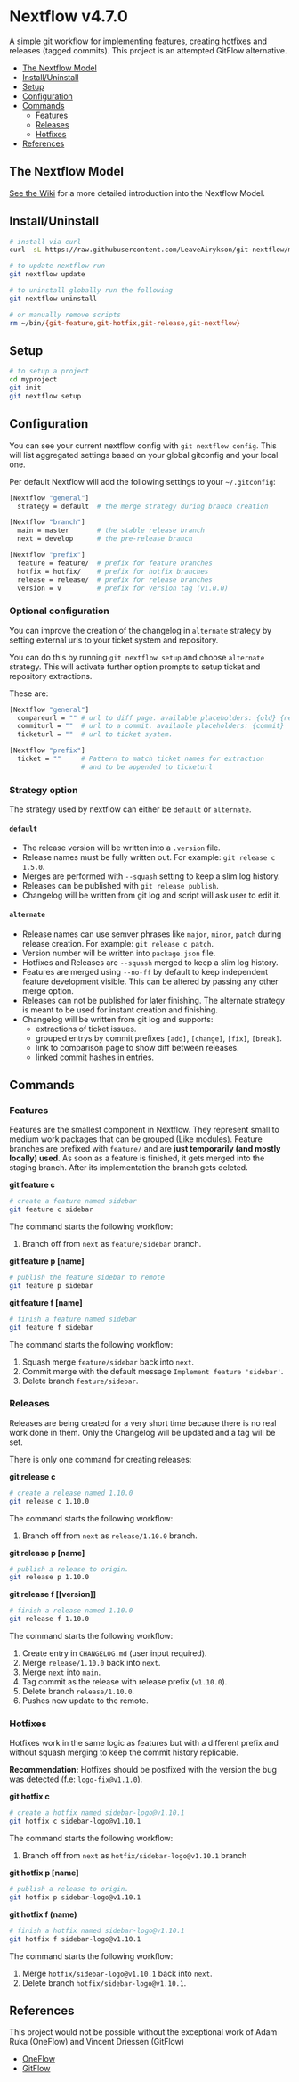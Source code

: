 # Nextflow v4.7.0

A simple git workflow for implementing features, creating hotfixes and releases (tagged commits). This project is an attempted GitFlow alternative.

- [The Nextflow Model](#the-nextflow-model)
- [Install/Uninstall](#installuninstall)
- [Setup](#setup)
- [Configuration](#configuration)
- [Commands](#commands)
  - [Features](#features)
  - [Releases](#releases)
  - [Hotfixes](#hotfixes)
- [References](#references)

## The Nextflow Model

[See the Wiki](https://github.com/LeaveAirykson/git-nextflow/wiki) for a more detailed introduction into the Nextflow Model.

## Install/Uninstall

```bash
# install via curl
curl -sL https://raw.githubusercontent.com/LeaveAirykson/git-nextflow/master/commands/git-nextflow | bash -s install

# to update nextflow run
git nextflow update

# to uninstall globally run the following
git nextflow uninstall

# or manually remove scripts
rm ~/bin/{git-feature,git-hotfix,git-release,git-nextflow}
```

## Setup

```bash
# to setup a project
cd myproject
git init
git nextflow setup
```

## Configuration

You can see your current nextflow config with `git nextflow config`. This will list aggregated settings based on your global gitconfig and your local one.

Per default Nextflow will add the following settings to your `~/.gitconfig`:

```bash
[Nextflow "general"]
  strategy = default  # the merge strategy during branch creation

[Nextflow "branch"]
  main = master       # the stable release branch
  next = develop      # the pre-release branch

[Nextflow "prefix"]
  feature = feature/  # prefix for feature branches
  hotfix = hotfix/    # prefix for hotfix branches
  release = release/  # prefix for release branches
  version = v         # prefix for version tag (v1.0.0)
```

### Optional configuration

You can improve the creation of the changelog in `alternate` strategy by setting external urls to your ticket system and repository.

You can do this by running `git nextflow setup` and choose `alternate` strategy. This will activate further option prompts to setup ticket and repository extractions.

These are:

```bash
[Nextflow "general"]
  compareurl = "" # url to diff page. available placeholders: {old} {new}
  commiturl = ""  # url to a commit. available placeholders: {commit}
  ticketurl = ""  # url to ticket system.

[Nextflow "prefix"]
  ticket = ""     # Pattern to match ticket names for extraction
                  # and to be appended to ticketurl
```

### Strategy option

The strategy used by nextflow can either be `default` or `alternate`.

#### `default`

- The release version will be written into a `.version` file.
- Release names must be fully written out. For example: `git release c 1.5.0`.
- Merges are performed with `--squash` setting to keep a slim log history.
- Releases can be published with `git release publish`.
- Changelog will be written from git log and script will ask user to edit it.

#### `alternate`

- Release names can use semver phrases like `major`, `minor`, `patch` during release creation. For example: `git release c patch`.
- Version number will be written into `package.json` file.
- Hotfixes and Releases are `--squash` merged to keep a slim log history.
- Features are merged using `--no-ff` by default to keep independent feature development visible. This can be altered by passing any other merge option.
- Releases can not be published for later finishing. The alternate strategy is meant to be used for instant creation and finishing.
- Changelog will be written from git log and supports:
  - extractions of ticket issues.
  - grouped entrys by commit prefixes `[add]`, `[change]`, `[fix]`, `[break]`.
  - link to comparison page to show diff between releases.
  - linked commit hashes in entries.

## Commands

### Features

Features are the smallest component in Nextflow. They represent small to medium work packages that can be grouped (Like modules). Feature branches are prefixed with `feature/` and are **just temporarily (and mostly locally) used**. As soon as a feature is finished, it gets merged into the staging branch. After its implementation the branch gets deleted.

**git feature c <name>**

```bash
# create a feature named sidebar
git feature c sidebar
```

The command starts the following workflow:

1. Branch off from `next` as `feature/sidebar` branch.

**git feature p [name]**

```bash
# publish the feature sidebar to remote
git feature p sidebar
```

**git feature f [name]**

```bash
# finish a feature named sidebar
git feature f sidebar
```

The command starts the following workflow:

1. Squash merge `feature/sidebar` back into `next`.
2. Commit merge with the default message `Implement feature 'sidebar'`.
3. Delete branch `feature/sidebar`.

### Releases

Releases are being created for a very short time because there is no real work done in them. Only the Changelog will be updated and a tag will be set.

There is only one command for creating releases:

**git release c <version>**

```bash
# create a release named 1.10.0
git release c 1.10.0
```

The command starts the following workflow:

1. Branch off from `next` as `release/1.10.0` branch.

**git release p [name]**

```bash
# publish a release to origin.
git release p 1.10.0
```

**git release f [[version]]**

```bash
# finish a release named 1.10.0
git release f 1.10.0
```

The command starts the following workflow:

1. Create entry in `CHANGELOG.md` (user input required).
2. Merge `release/1.10.0` back into `next`.
3. Merge `next` into `main`.
4. Tag commit as the release with release prefix (`v1.10.0`).
5. Delete branch `release/1.10.0`.
6. Pushes new update to the remote.

### Hotfixes

Hotfixes work in the same logic as features but with a different prefix and without squash merging to keep the commit history replicable.

**Recommendation:**
Hotfixes should be postfixed with the version the bug was detected (f.e: `logo-fix@v1.1.0`).

**git hotfix c <name>**

```bash
# create a hotfix named sidebar-logo@v1.10.1
git hotfix c sidebar-logo@v1.10.1
```

The command starts the following workflow:

1. Branch off from `next` as `hotfix/sidebar-logo@v1.10.1` branch

**git hotfix p [name]**

```bash
# publish a release to origin.
git hotfix p sidebar-logo@v1.10.1
```

**git hotfix f (name)**

```bash
# finish a hotfix named sidebar-logo@v1.10.1
git hotfix f sidebar-logo@v1.10.1
```

The command starts the following workflow:

1. Merge `hotfix/sidebar-logo@v1.10.1` back into `next`.
2. Delete branch `hotfix/sidebar-logo@v1.10.1`.

## References

This project would not be possible without the exceptional work of Adam Ruka (OneFlow) and Vincent Driessen (GitFlow)

- [OneFlow](https://www.endoflineblog.com/oneflow-a-git-branching-model-and-workflow)
- [GitFlow](https://nvie.com/posts/a-successful-git-branching-model/)
